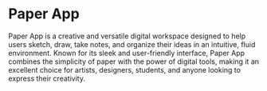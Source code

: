 # Paper App
 Paper App is a creative and versatile digital workspace designed to help users sketch, draw, take notes, and organize their ideas in an intuitive, fluid environment. Known for its sleek and user-friendly interface, Paper App combines the simplicity of paper with the power of digital tools, making it an excellent choice for artists, designers, students, and anyone looking to express their creativity.
